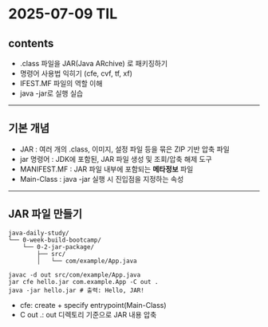 # 2025-07-09 TIL

## contents
- .class 파일을 JAR(Java ARchive) 로 패키징하기
- 명령어 사용법 익히기 (cfe, cvf, tf, xf)
- IFEST.MF 파일의 역할 이해 
- java -jar로 실행 실습
---

## 기본 개념
- JAR : 여러 개의 .class, 이미지, 설정 파일 등을 묶은 ZIP 기반 압축 파일
- jar 명령어 : JDK에 포함된, JAR 파일 생성 및 조회/압축 해제 도구
- MANIFEST.MF : JAR 파일 내부에 포함되는 **메타정보** 파일
- Main-Class : java -jar 실행 시 진입점을 지정하는 속성
---

## JAR 파일 만들기
```text
java-daily-study/
└── 0-week-build-bootcamp/
    └── 0-2-jar-package/
        ├── src/
        │   └── com/example/App.java
```
```shell
javac -d out src/com/example/App.java 
jar cfe hello.jar com.example.App -C out .
java -jar hello.jar # 출력: Hello, JAR!
```
- cfe: create + specify entrypoint(Main-Class)
- C out .: out 디렉토리 기준으로 JAR 내용 압축
